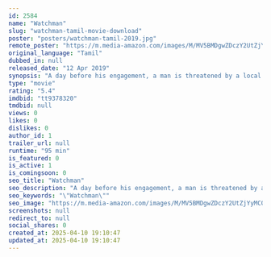 ```yaml
---
id: 2584
name: "Watchman"
slug: "watchman-tamil-movie-download"
poster: "posters/watchman-tamil-2019.jpg"
remote_poster: "https://m.media-amazon.com/images/M/MV5BMDgwZDczY2UtZjYyMC00ZTBiLWI2NDYtOTFkYWY3Mjc4ZTQ2XkEyXkFqcGdeQXVyMTEzNzg0Mjkx._V1_SX300.jpg"
original_language: "Tamil"
dubbed_in: null
released_date: "12 Apr 2019"
synopsis: "A day before his engagement, a man is threatened by a local goon over a debt which he owes him."
type: "movie"
rating: "5.4"
imdbid: "tt9378320"
tmdbid: null
views: 0
likes: 0
dislikes: 0
author_id: 1
trailer_url: null
runtime: "95 min"
is_featured: 0
is_active: 1
is_comingsoon: 0
seo_title: "Watchman"
seo_description: "A day before his engagement, a man is threatened by a local goon over a debt which he owes him."
seo_keywords: "\"Watchman\""
seo_image: "https://m.media-amazon.com/images/M/MV5BMDgwZDczY2UtZjYyMC00ZTBiLWI2NDYtOTFkYWY3Mjc4ZTQ2XkEyXkFqcGdeQXVyMTEzNzg0Mjkx._V1_SX300.jpg"
screenshots: null
redirect_to: null
social_shares: 0
created_at: 2025-04-10 19:10:47
updated_at: 2025-04-10 19:10:47
---
```


